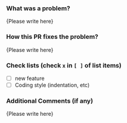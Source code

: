 <!-- Thank you for your contribution to pack2! Please replace {Please write here} with your description -->

### What was a problem?

{Please write here}

### How this PR fixes the problem?

{Please write here}

### Check lists (check `x` in `[ ]` of list items)

- [ ] new feature
- [ ] Coding style (indentation, etc)

### Additional Comments (if any)

{Please write here}
